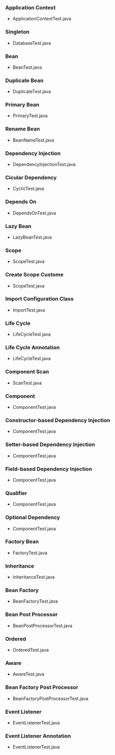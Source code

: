 ### Application Context
* ApplicationContextTest.java

### Singleton
* DatabaseTest.java

### Bean
* BeanTest.java

### Duplicate Bean
* DuplicateTest.java

### Primary Bean
* PrimaryTest.java

### Rename Bean
* BeanNameTest.java

### Dependency Injection
* DependencyInjectionTest.java

### Cicular Dependency
* CyclicTest.java

### Depends On
* DependsOnTest.java

### Lazy Bean
* LazyBeanTest.java

### Scope
* ScopeTest.java

### Create Scope Custome
* ScopeTest.java

### Import Configuration Class
* ImportTest.java

### Life Cycle
* LifeCycleTest.java

### Life Cycle Annotation
* LifeCycleTest.java

### Component Scan
* ScanTest.java

### Component
* ComponentTest.java

### Constructor-based Dependency Injection
* ComponentTest.java

### Setter-based Dependency Injection
* ComponentTest.java

### Field-based Dependency Injection
* ComponentTest.java

### Qualifier
* ComponentTest.java

### Optional Dependency
* ComponentTest.java

### Factory Bean
* FactoryTest.java

### Inheritance
* InheritanceTest.java

### Bean Factory
* BeanFactoryTest.java

### Bean Post Processor
* BeanPostProcessorTest.java

### Ordered
* OrderedTest.java

### Aware
* AwareTest.java

### Bean Factory Post Processor
* BeanFactoryPostProcessorTest.java

### Event Listener
* EventListenerTest.java

### Event Listener Annotation
* EventListenerTest.java

